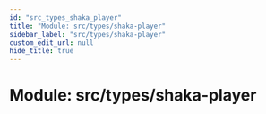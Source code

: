 ```yaml
---
id: "src_types_shaka_player"
title: "Module: src/types/shaka-player"
sidebar_label: "src/types/shaka-player"
custom_edit_url: null
hide_title: true
---
```


# Module: src/types/shaka-player
